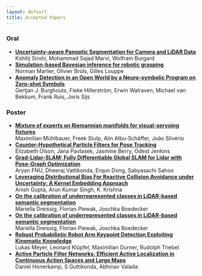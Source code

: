 ```yaml
---
layout: default
title: Accepted Papers
---
```


### Oral

* [**Uncertainty-aware Panoptic Segmentation for Camera and LiDAR Data**](https://openreview.net/pdf?id=Mdmit_nILVN)<br>Kshitij Sirohi, Mohammad Sajad Marvi, Wolfram Burgard
* [**Simulation-based Bayesian inference for robotic grasping**](https://openreview.net/pdf?id=q7vnfJK4UBo)<br>Norman Marlier, Olivier Brüls, Gilles Louppe
* [**Anomaly Detection in an Open World by a Neuro-symbolic Program on Zero-shot Symbols**](https://openreview.net/pdf?id=Bg3ZO3nXJuA)<br>Gertjan J. Burghouts, Fieke Hillerström, Erwin Walraven, Michael van Bekkum, Frank Ruis, Joris Sijs

### Poster

* [**Mixture of experts on Riemannian manifolds for visual-servoing fixtures**](https://openreview.net/pdf?id=igb2R_fYoNb)<br>Maximilian Mühlbauer, Freek Stulp, Alin Albu-Schäffer, João Silvério
* [**Counter-Hypothetical Particle Filters for Pose Tracking**](https://openreview.net/pdf?id=9HhYeVP08Xv)<br>Elizabeth Olson, Jana Pavlasek, Jasmine Berry, Odest Jenkins
* [**Grad-Lidar-SLAM: Fully Differentiable Global SLAM for Lidar with Pose-Graph Optimization**](https://openreview.net/pdf?id=tvPtqbjsKgX)<br>Aryan FNU, Dheeraj Vattikonda, Erqun Dong, Sabyasachi Sahoo
* [**Leveraging Distributional Bias For Reactive Collision Avoidance under Uncertainty: A Kernel Embedding Approach**](https://openreview.net/pdf?id=S1PvzHtEuW)<br>Anish Gupta, Arun Kumar Singh, K. Krishna
* [**On the calibration of underrepresented classes in LiDAR-based semantic segmentation**](https://openreview.net/pdf?id=YzRNccnAdd6)<br>Mariella Dreissig, Florian Piewak, Joschka Boedecker
* [**On the calibration of underrepresented classes in LiDAR-based semantic segmentation**](https://openreview.net/pdf?id=YzRNccnAdd6)<br>Mariella Dreissig, Florian Piewak, Joschka Boedecker
* [**Robust Probabilistic Robot Arm Keypoint Detection Exploiting Kinematic Knowledge**](https://openreview.net/pdf?id=x1vvQ1M0MlB)<br>Lukas Meyer, Leonard Klüpfel, Maximilian Durner, Rudolph Triebel
* [**Active Particle Filter Networks: Efficient Active Localization in Continuous Action Spaces and Large Maps**](https://openreview.net/pdf?id=AFjkc6mikXM)<br>Daniel Honerkamp, S Guttikonda, Abhinav Valada